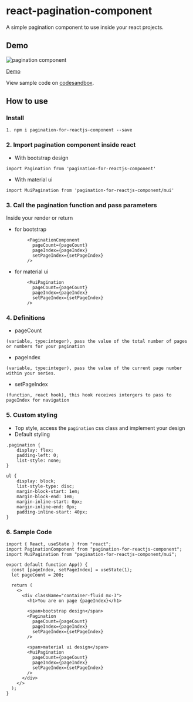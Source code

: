 # react-pagination-component

A simple pagination component to use inside your react projects.

## Demo

![pagination component](https://res.cloudinary.com/deyudesls/image/upload/c_scale,q_100,w_527/v1627897538/pagination-component/Screen_Shot_2021-08-02_at_9.45.00_AM_ajqoei.gif)

[Demo](https://csb-pg8kq-g5szse1c7-ninsau.vercel.app/)

View sample code on [codesandbox](https://codesandbox.io/s/pagination-for-reactjs-pg8kq?file=/src/App.js).

## How to use

### Install

```
1. npm i pagination-for-reactjs-component --save
```

### 2. Import pagination component inside react

- With bootstrap design

```
import Pagination from 'pagination-for-reactjs-component'
```

- With material ui

```
import MuiPagination from 'pagination-for-reactjs-component/mui'
```

### 3. Call the pagination function and pass parameters

Inside your render or return

- for bootstrap

```
        <PaginationComponent
          pageCount={pageCount}
          pageIndex={pageIndex}
          setPageIndex={setPageIndex}
        />
```

- for material ui

```
        <MuiPagination
          pageCount={pageCount}
          pageIndex={pageIndex}
          setPageIndex={setPageIndex}
        />
```

### 4. Definitions

- pageCount

```
(variable, type:integer), pass the value of the total number of pages or numbers for your pagination
```

- pageIndex

```
(variable, type:integer), pass the value of the current page number within your series.
```

- setPageIndex

```
(function, react hook), this hook receives intergers to pass to pageIndex for navigation
```

### 5. Custom styling

- Top style, access the `pagination` css class and implement your design
- Default styling

```
.pagination {
    display: flex;
    padding-left: 0;
    list-style: none;
}

ul {
    display: block;
    list-style-type: disc;
    margin-block-start: 1em;
    margin-block-end: 1em;
    margin-inline-start: 0px;
    margin-inline-end: 0px;
    padding-inline-start: 40px;
}
```

### 6. Sample Code

```
import { React, useState } from "react";
import PaginationComponent from "pagination-for-reactjs-component";
import MuiPagination from "pagination-for-reactjs-component/mui";

export default function App() {
  const [pageIndex, setPageIndex] = useState(1);
  let pageCount = 200;

  return (
    <>
      <div className="container-fluid mx-3">
        <h1>You are on page {pageIndex}</h1>

        <span>bootstrap design</span>
        <Pagination
          pageCount={pageCount}
          pageIndex={pageIndex}
          setPageIndex={setPageIndex}
        />

        <span>material ui design</span>
        <MuiPagination
          pageCount={pageCount}
          pageIndex={pageIndex}
          setPageIndex={setPageIndex}
        />
      </div>
    </>
  );
}

```
